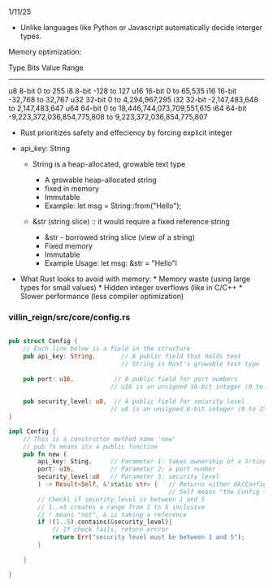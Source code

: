 1/11/25

- Unlike languages like Python or Javascript automatically decide interger types. 

Memory optimization:

Type	Bits	Value Range
----    ----    -----------
u8	8-bit	0 to 255
i8	8-bit	-128 to 127
u16	16-bit	0 to 65,535
i16	16-bit	-32,768 to 32,767
u32	32-bit	0 to 4,294,967,295
i32	32-bit	-2,147,483,648 to 2,147,483,647
u64	64-bit	0 to 18,446,744,073,709,551,615
i64	64-bit	-9,223,372,036,854,775,808 to 9,223,372,036,854,775,807

- Rust prioritizes safety and effeciency by forcing explicit integer

- api_key: String
    
    - String is a heap-allocated, growable text type
        * A growable heap-allocated string 
        * fixed in memory
        * Immutable
        * Example: let msg = String::from("Hello");



    - &str (string slice) :: it would require a fixed reference string
        * &str - borrowed string slice (view of a string)
        * Fixed memory
        * Immutable 
        * Example Usage: let msg: &str = "Hello"l

 -  What Rust looks to avoid with memory:
        * Memory waste (using large types for small values)
        * Hidden integer overflows (like in C/C++
        * Slower performance (less compiler optimization)

###  villin_reign/src/core/config.rs

```rust

pub struct Config {
    // Each line below is a field in the structure
    pub api_key: String,       // A public field that holds text
                               // String is Rust's growable text type
    
    pub port: u16,           // A public field for port numbers
                            // u16 is an unsigned 16-bit integer (0 to 65,535)
    
    pub security_level: u8,  // A public field for security level
                            // u8 is an unsigned 8-bit integer (0 to 255)
}

impl Config {
    // This is a constructor method name 'new'
    // pub fn means its a public function
    pub fn new (
        api_key: Sting,     // Parameter 1: takes ownership of a Srting
        port: u16,          // Parameter 2: a port number
        security_level:u8   // Parameter 3: security level
        ) -> Result<Self, &'static str> {   // Returns either Ok(Config) or Err(error message)
                                            // Self means "the Config type"
        // Checkl if security_level is between 1 and 5
        // 1..=5 creates a range from 1 to 5 inclusive
        // ! means "not", & is taking a reference
        if !(1..5).contains(&security_level){
            // If check fails, return errror
            return Err("security level must be between 1 and 5");
        }
    
    }

}

```
